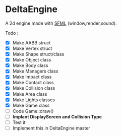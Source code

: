# DeltaEngine
A 2d engine made with [SFML](https://www.sfml-dev.org/) (window,render,sound).

Todo :
- [x] Make AABB struct
- [x] Make Vertex struct
- [x] Make Shape struct/class
- [x] Make Object class
- [x] Make Body class
- [x] Make Managers class
- [x] Make Impact class 
- [x] Make Contact class
- [x] Make Collision class
- [x] Make Area class
- [x] Make Lights classes
- [x] Make Game class
- [ ] Code Game::draw()
- [ ] **Implant DisplayScreen and Collision Type**
- [ ] Test it
- [ ] Implement this in DeltaEngine master

